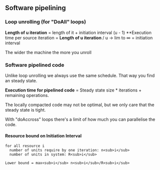 ## Software pipelining

### Loop unrolling (for "DoAll" loops)

**Length of u iteration** = length of it + initiation interval (u - 1)
**Execution time per source iteration = **Length of u iteration** / u → lim to ∞ = initiation interval

The wider the machine the more you unroll

### Software pipelined code

Unlike loop unrolling we always use the same schedule. That way you find an steady state.

**Execution time for pipelined code** = Steady state size * iterations + remaining operations.

The locally compacted code may not be optimal, but we only care that the steady state is tight.

With "doAccross" loops there's a limit of how much you can parallelise the code.

#### Resource bound on Initiation Interval

```
for all resource i
  number of units require by one iteration: n<sub>i</sub>
  number of units in system: R<sub>i</sub>
  
Lower bound = max<sub>i</sub> n<sub>i</sub>/R<sub>i</sub>
```
